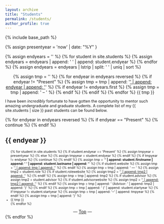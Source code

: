 ```yaml
---
layout: archive
title: "Students"
permalink: /students/
author_profile: true
---
```


{% include base_path %}

{% assign presentyear = 'now' | date: "%Y" }

{% assign endyears = '' %}
{% for student in site.students %}
  {% assign endyears = endyears | append: ' ' | append: student.endyear %}
{% endfor %}
{% assign endyears = endyears | lstrip | split: ' ' | uniq | sort %}

<center>
{% assign tmp = '' %}
{% for endyear in endyears reversed %}
  {% if endyear != "Present" %}
    {% assign tmp = tmp | append: '<a href="#' | append: endyear | append: '">' | append: endyear | append: '</a>' %}
    {% if endyear != endyears.first %}
      {% assign tmp = tmp | append: ' – ' %}
    {% endif %}
  {% endif %}
{% endfor %}
{{ tmp }}
</center>

<p style="font-size:0.9em">I have been <i>incredibly</i> fortunate to have gotten the opportunity to mentor such amazing undergraduate and graduate students. A complete list of my {{ site.students | size }} past students can be found below.</p>

{% for endyear in endyears reversed %}
  {% if endyear == "Present" %}
    {% continue %}
  {% endif %}
  <h2 id="{{ endyear }}">{{ endyear }}</h2>
  <ul style="font-size:0.75em">{% for student in site.students %}
    {% if student.endyear == 'Present' %}
      {% assign tmpyear = presentyear %}
    {% else %}
      {% assign tmpyear = student.endyear %}
    {% endif %}
    {% if tmpyear != endyear %}
      {% continue %}
    {% endif %}
    {% assign tmp = '<b>' | append: student.firstname | append: ' ' | append: student.lastname | append: '</b>' %}
    {% if student.website %}
      {% assign tmp = '<a href="' | append: student.website | append: '" target="_blank">' | append: tmp | append: '</a>' %}
    {% endif %}
    {% assign tmp = tmp | append: ' — ' %}
    {% assign tmp2 = student.role %}
    {% if student.rolewebsite %}
      {% assign tmp2 = '<a href="' | append: student.rolewebsite | append: '" target="_blank">' | append: tmp2 | append: '</a>' %}
    {% endif %}
    {% assign tmp = tmp | append: tmp2 %}
    {% if student.advisor %}
      {% assign tmp2 = student.advisor %}
      {% if student.advisorwebsite %}
        {% assign tmp2 = '<a href="' | append: student.advisorwebsite | append: '" target="_blank">' | append: tmp2 | append: '</a>' %}
      {% endif %}
      {% assign tmp = tmp | append: ' (Advisor: ' | append: tmp2 | append: ')' %}
    {% endif %}
    {% assign tmp = tmp | append: ' (' | append: student.startyear %}
    {% if tmpyear != student.startyear %}
      {% assign tmp = tmp | append: '–' | append: tmpyear %}
    {% endif %}
    {% assign tmp = tmp | append: ')' %}
    <li>{{ tmp }}</li>
  {% endfor %}</ul>
  <center>— <a href="#top">Top</a> —</center>
{% endfor %}
